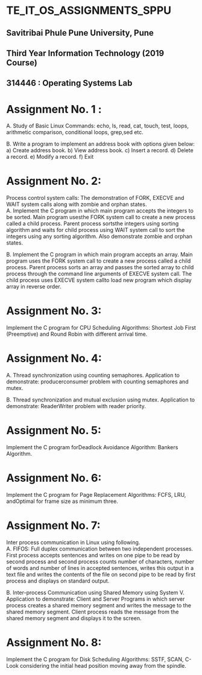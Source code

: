 # TE_IT_OS_ASSIGNMENTS_SPPU
## Savitribai Phule Pune University, Pune
## Third Year Information Technology (2019 Course)
## 314446 : Operating Systems Lab

# Assignment No. 1 :
A. Study of Basic Linux Commands: echo, ls, read, cat, touch, test, loops, arithmetic comparison,
conditional loops, grep,sed etc.

B. Write a program to implement an address book with options given below: a) Create address
book. b) View address book. c) Insert a record. d) Delete a record. e) Modify a record. f) Exit

# Assignment No. 2:
Process control system calls: The demonstration of FORK, EXECVE and WAIT system calls along with zombie and orphan states.<br>
A. Implement the C program in which main program accepts the integers to be sorted. Main program
usesthe FORK system call to create a new process called a child process. Parent process sortsthe integers
using sorting algorithm and waits for child process using WAIT system call to sort the integers using any
sorting algorithm. Also demonstrate zombie and orphan states.

B. Implement the C program in which main program accepts an array. Main program uses the FORK
system call to create a new process called a child process. Parent process sorts an array and passes the
sorted array to child process through the command line arguments of EXECVE system call. The child
process uses EXECVE system callto load new program which display array in reverse order.

# Assignment No. 3:
Implement the C program for CPU Scheduling Algorithms: Shortest Job First
(Preemptive) and Round Robin with different arrival time.

# Assignment No. 4:
A. Thread synchronization using counting semaphores. Application to demonstrate: producerconsumer problem with counting semaphores and mutex.

B. Thread synchronization and mutual exclusion using mutex. Application to demonstrate: ReaderWriter problem with reader priority.

# Assignment No. 5:
Implement the C program forDeadlock Avoidance Algorithm: Bankers Algorithm.
# Assignment No. 6:
Implement the C program for Page Replacement Algorithms: FCFS, LRU, andOptimal for frame size as
minimum three.
# Assignment No. 7:
Inter process communication in Linux using following.<br>
A. FIFOS: Full duplex communication between two independent processes. First process accepts
sentences and writes on one pipe to be read by second process and second process counts number of
characters, number of words and number of lines in accepted sentences, writes this output in a text file
and writes the contents of the file on second pipe to be read by first process and displays on standard
output.

B. Inter-process Communication using Shared Memory using System V. Application to demonstrate:
Client and Server Programs in which server process creates a shared memory segment and writes the
message to the shared memory segment. Client process reads the message from the shared memory
segment and displays it to the screen.

# Assignment No. 8: 
Implement the C program for Disk Scheduling Algorithms: SSTF, SCAN, C-Look
considering the initial head position moving away from the spindle.
